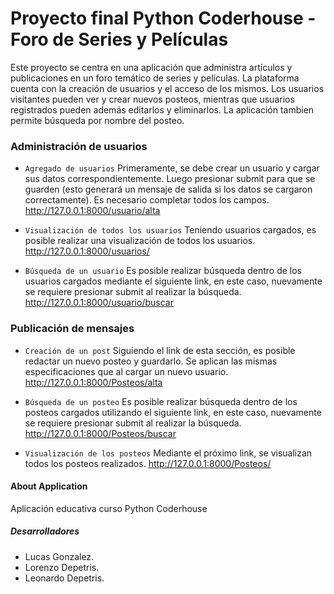 

# Proyecto final Python Coderhouse - Foro de Series y Películas

Este proyecto se centra en una aplicación que administra artículos y publicaciones en un foro temático de series y películas. La plataforma cuenta con la creación de usuarios y el acceso de los mismos. Los usuarios visitantes pueden ver y crear nuevos posteos, mientras que usuarios registrados pueden además editarlos y eliminarlos. La aplicación tambien permite búsqueda por nombre del posteo.

### Administración de usuarios

- `Agregado de usuarios`
Primeramente, se debe crear un usuario y cargar sus datos correspondientemente. Luego presionar submit para que se guarden (esto generará un mensaje de salida si los datos se cargaron correctamente). Es necesario completar todos los campos.
http://127.0.0.1:8000/usuario/alta

- `Visualización de todos los usuarios`
Teniendo usuarios cargados, es posible realizar una visualización de todos los usuarios. 
http://127.0.0.1:8000/usuarios/

- `Búsqueda de un usuario`
Es posible realizar búsqueda dentro de los usuarios cargados mediante el siguiente link, en este caso, nuevamente se requiere presionar submit al realizar la búsqueda.
http://127.0.0.1:8000/usuario/buscar

### Publicación de mensajes
- `Creación de un post`
Siguiendo el link de esta sección, es posible redactar un nuevo posteo y guardarlo. Se aplican las mismas especificaciones que al cargar un nuevo usuario.
http://127.0.0.1:8000/Posteos/alta

- `Búsqueda de un posteo`
Es posible realizar búsqueda dentro de los posteos cargados utilizando el siguiente link, en este caso, nuevamente se requiere presionar submit al realizar la búsqueda.
http://127.0.0.1:8000/Posteos/buscar

- `Visualización de los posteos`
Mediante el próximo link, se visualizan todos los posteos realizados.
http://127.0.0.1:8000/Posteos/





#### About Application

Aplicación educativa curso Python Coderhouse

##### Desarrolladores

- Lucas Gonzalez.
- Lorenzo Depetris.
- Leonardo Depetris.


